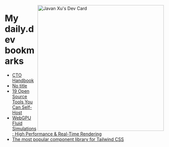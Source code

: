 
<a href="https://app.daily.dev/JavanXU"><img align="right" src="https://api.daily.dev/devcards/e45a150971844cd6959a94bb94e861ea.png?r=quw" width="400" alt="Javan Xu's Dev Card"/></a>

# My daily.dev bookmarks
<!-- daily.dev BOOKMARKS:START -->
- [CTO Handbook](https://app.daily.dev/posts/BykQ6djeT?utm_source=rss&utm_medium=bookmarks&utm_campaign=6ueXw3FRNQzpNtewCDbI6)
- [No title](https://app.daily.dev/posts/hGXUnMYv1?utm_source=rss&utm_medium=bookmarks&utm_campaign=6ueXw3FRNQzpNtewCDbI6)
- [19 Open Source Tools You Can Self-Host](https://app.daily.dev/posts/gL9oh6F1Q?utm_source=rss&utm_medium=bookmarks&utm_campaign=6ueXw3FRNQzpNtewCDbI6)
- [WebGPU Fluid Simulations: High Performance &amp; Real-Time Rendering](https://app.daily.dev/posts/SghuX7y9J?utm_source=rss&utm_medium=bookmarks&utm_campaign=6ueXw3FRNQzpNtewCDbI6)
- [The most popular component library  for Tailwind CSS](https://app.daily.dev/posts/v091Jhaja?utm_source=rss&utm_medium=bookmarks&utm_campaign=6ueXw3FRNQzpNtewCDbI6)
<!-- daily.dev BOOKMARKS:END -->
